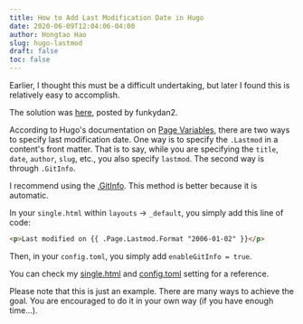 ```yaml
---
title: How to Add Last Modification Date in Hugo
date: 2020-06-09T12:04:06-04:00
author: Hongtao Hao
slug: hugo-lastmod
draft: false
toc: false
---
```

Earlier, I thought this must be a difficult undertaking, but later I found this is relatively easy to accomplish. 

The solution was [here](https://discourse.gohugo.io/t/last-modified-date-for-posts/23363), posted by funkydan2.

According to Hugo's documentation on [Page Variables](https://gohugo.io/variables/page/), there are two ways to specify last modification date. One way is to specify the `.Lastmod` in a content's front matter. That is to say, while you are specifying the `title`, `date`, `author`, `slug`, etc., you also specify `lastmod`. The second way is through `.GitInfo`. 

I recommend using the [.GitInfo](https://gohugo.io/variables/git/#lastmod). This method is better because it is automatic. 

In your `single.html` within `layouts` -> `_default`, you simply add this line of code:

```html
<p>Last modified on {{ .Page.Lastmod.Format "2006-01-02" }}</p>
```

Then, in your `config.toml`, you simply add `enableGitInfo = true`. 

You can check my [single.html](https://github.com/hongtaoh/hongtaoh.github.io/blob/sources/themes/hugo-xmin/layouts/_default/single.html) and [config.toml](https://github.com/hongtaoh/hongtaoh.github.io/blob/sources/config.toml) setting for a reference. 

Please note that this is just an example. There are many ways to achieve the goal. You are encouraged to do it in your own way (if you have enough time...).
